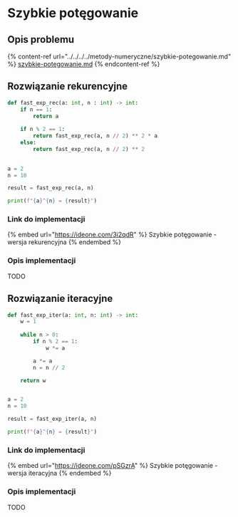 # Szybkie potęgowanie

## Opis problemu

{% content-ref url="../../../../metody-numeryczne/szybkie-potegowanie.md" %}
[szybkie-potegowanie.md](../../../../metody-numeryczne/szybkie-potegowanie.md)
{% endcontent-ref %}

## Rozwiązanie rekurencyjne

```python
def fast_exp_rec(a: int, n : int) -> int:
    if n == 1:
        return a
        
    if n % 2 == 1:
        return fast_exp_rec(a, n // 2) ** 2 * a
    else:
        return fast_exp_rec(a, n // 2) ** 2

 
a = 2
n = 10

result = fast_exp_rec(a, n)

print(f"{a}^{n} = {result}")
```

### Link do implementacji

{% embed url="https://ideone.com/3i2qdR" %}
Szybkie potęgowanie - wersja rekurencyjna
{% endembed %}

### Opis implementacji

TODO

## Rozwiązanie iteracyjne

```python
def fast_exp_iter(a: int, n: int) -> int:
    w = 1
    
    while n > 0:
        if n % 2 == 1:
            w *= a

        a *= a
        n = n // 2

    return w


a = 2
n = 10

result = fast_exp_iter(a, n)

print(f"{a}^{n} = {result}")
```

### Link do implementacji

{% embed url="https://ideone.com/pSGzrA" %}
Szybkie potęgowanie - wersja iteracyjna
{% endembed %}

### Opis implementacji

TODO
